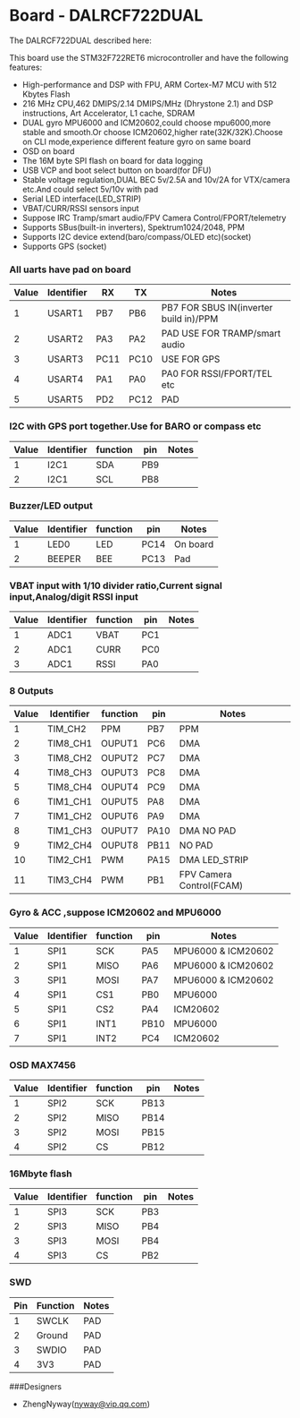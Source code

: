 # Board - DALRCF722DUAL

The DALRCF722DUAL  described here:

This board use the STM32F722RET6 microcontroller and have the following features:
* High-performance and DSP with FPU, ARM Cortex-M7 MCU with 512 Kbytes Flash 
* 216 MHz CPU,462 DMIPS/2.14 DMIPS/MHz (Dhrystone 2.1) and DSP instructions, Art Accelerator, L1 cache, SDRAM
* DUAL gyro MPU6000 and ICM20602,could choose mpu6000,more stable and smooth.Or choose ICM20602,higher rate(32K/32K).Choose on CLI mode,experience different feature gyro on same board
* OSD on board
* The 16M byte SPI flash on board for data logging
* USB VCP and boot select button on board(for DFU)
* Stable voltage regulation,DUAL BEC  5v/2.5A and 10v/2A for VTX/camera etc.And could select 5v/10v with pad
* Serial LED interface(LED_STRIP)
* VBAT/CURR/RSSI sensors input
* Suppose IRC Tramp/smart audio/FPV Camera Control/FPORT/telemetry
* Supports SBus(built-in inverters), Spektrum1024/2048, PPM
* Supports I2C device extend(baro/compass/OLED etc)(socket)
* Supports GPS (socket)

### All uarts have pad on board 
| Value | Identifier   | RX   | TX   | Notes                                                                                       |
| ----- | ------------ | -----| -----| ------------------------------------------------------------------------------------------- |
| 1     | USART1       | PB7  |  PB6 |  PB7 FOR SBUS IN(inverter build in)/PPM                                                         |
| 2     | USART2       | PA3  |  PA2 |  PAD USE FOR TRAMP/smart audio                                                              |
| 3     | USART3       | PC11 |  PC10|  USE FOR GPS                                                                                |
| 4     | USART4       | PA1  |  PA0 |  PA0 FOR RSSI/FPORT/TEL etc                                                                 |
| 5     | USART5       | PD2  |  PC12|  PAD                                                                                        |


### I2C with GPS port together.Use for BARO or compass etc 
| Value | Identifier   | function |  pin   | Notes                                                                                 |
| ----- | ------------ | ---------| -------| ------------------------------------------------------------------------------------- |                                                                                      
| 1     | I2C1         |    SDA   |  PB9   | 
| 2     | I2C1         |    SCL   |  PB8   | 


### Buzzer/LED output 
| Value | Identifier   | function |  pin   | Notes                                                                                 |
| ----- | ------------ | ---------| -------| ------------------------------------------------------------------------------------- |                                                                                      
| 1     | LED0         |    LED   |  PC14  |On board
| 2     | BEEPER       |    BEE   |  PC13  |Pad 


### VBAT input with 1/10 divider ratio,Current signal input,Analog/digit RSSI input
| Value | Identifier   | function  |  pin  | Notes                                                                                 |
| ----- | ------------ | ----------| ------| ------------------------------------------------------------------------------------- |                                                                                       
| 1     | ADC1         |    VBAT   |  PC1  |  
| 2     | ADC1         |    CURR   |  PC0  |  
| 3     | ADC1         |    RSSI   |  PA0  |   


### 8 Outputs 
| Value | Identifier   | function  |  pin  | Notes                                                                                 |
| ----- | ------------ | ----------| ------| ------------------------------------------------------------------------------------- |                                                                                       
| 1     | TIM_CH2      |    PPM    |  PB7  |  PPM
| 2     | TIM8_CH1     |    OUPUT1 |  PC6  |  DMA
| 3     | TIM8_CH2     |    OUPUT2 |  PC7  |  DMA
| 4     | TIM8_CH3     |    OUPUT3 |  PC8  |  DMA
| 5     | TIM8_CH4     |    OUPUT4 |  PC9  |  DMA
| 6     | TIM1_CH1     |    OUPUT5 |  PA8  |  DMA
| 7     | TIM1_CH2     |    OUPUT6 |  PA9  |  DMA  
| 8     | TIM1_CH3     |    OUPUT7 |  PA10 |  DMA   NO PAD
| 9     | TIM2_CH4     |    OUPUT8 |  PB11 |  NO PAD
| 10    | TIM2_CH1     |    PWM    |  PA15 |  DMA  LED_STRIP
| 11    | TIM3_CH4     |    PWM    |  PB1  |  FPV Camera Control(FCAM)


### Gyro & ACC ,suppose ICM20602 and MPU6000
| Value | Identifier   | function |  pin   | Notes                                                                                 |
| ----- | ------------ | ---------| -------| ------------------------------------------------------------------------------------- |                                                                                      
| 1     | SPI1         |    SCK   |  PA5   | MPU6000 & ICM20602
| 2     | SPI1         |    MISO  |  PA6   | MPU6000 & ICM20602
| 3     | SPI1         |    MOSI  |  PA7   | MPU6000 & ICM20602
| 4     | SPI1         |    CS1   |  PB0   | MPU6000
| 5     | SPI1         |    CS2   |  PA4   | ICM20602 
| 6     | SPI1         |    INT1  |  PB10  | MPU6000
| 7     | SPI1         |    INT2  |  PC4   | ICM20602

### OSD MAX7456
| Value | Identifier   | function |  pin   | Notes                                                                                 |
| ----- | ------------ | ---------| -------| ------------------------------------------------------------------------------------- |                                                                                      
| 1     | SPI2         |    SCK   |  PB13  | 
| 2     | SPI2         |    MISO  |  PB14  | 
| 3     | SPI2         |    MOSI  |  PB15  | 
| 4     | SPI2         |    CS    |  PB12  |

### 16Mbyte flash
| Value | Identifier   | function |  pin   | Notes                                                                                 |
| ----- | ------------ | ---------| -------| ------------------------------------------------------------------------------------- |                                                                                      
| 1     | SPI3         |    SCK   |  PB3   | 
| 2     | SPI3         |    MISO  |  PB4   | 
| 3     | SPI3         |    MOSI  |  PB4   | 
| 4     | SPI3         |    CS    |  PB2   | 

### SWD
| Pin | Function       | Notes                                        |
| --- | -------------- | -------------------------------------------- |
| 1   | SWCLK          | PAD                                          |
| 2   | Ground         | PAD                                          |
| 3   | SWDIO          | PAD                                          |
| 4   | 3V3            | PAD                                          |

###Designers
* ZhengNyway(nyway@vip.qq.com)





